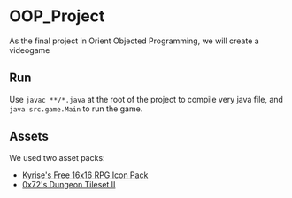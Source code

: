 # OOP_Project
As the final project in Orient Objected Programming, we will create a videogame

## Run
Use `javac **/*.java` at the root of the project to compile very java file, and `java src.game.Main` to run the game.

## Assets
We used two asset packs:
 - [Kyrise's Free 16x16 RPG Icon Pack](https://kyrise.itch.io/kyrises-free-16x16-rpg-icon-pack)
 - [0x72's Dungeon Tileset II](https://0x72.itch.io/dungeontileset-ii)
